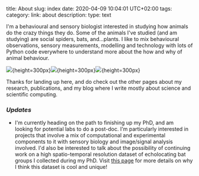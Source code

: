 title: About 
slug: index
date: 2020-04-09 10:04:01 UTC+02:00
tags: 
category: 
link: about
description: 
type: text

I'm a behavioural and sensory biologist interested in studying how animals do the crazy things they do.
Some of the animals I've studied (and am studying) are social spiders, bats, and...plants. I like to mix behavioural observations, sensory measurements, modelling and technology with
lots of  Python code everywhere to understand more about the how and why of animal behaviour. 

![](../images/IMG_20200412_114027.jpg){height=300px}![](../images/setup.gif){height=300px}![](../images/ensonif.gif){height=300px}

Thanks for landing up here, and do check  out the other pages about my research, publications, and my blog where I write mostly about 
science and scientific computing.

### *Updates*
* I'm currently heading on the path to finishing up my PhD, and am looking for potential labs to do a post-doc. I'm particularly interested in projects that involve a mix 
of computational and experimental components to it with sensory biology and image/signal analysis involved. I'd also be interested to talk about the possibility of continuing
work on a high spatio-temporal resolution dataset of echolocating bat groups I collected  during my PhD. Visit [this page](../ushichka) for more details on why I think this dataset is cool and unique! 



